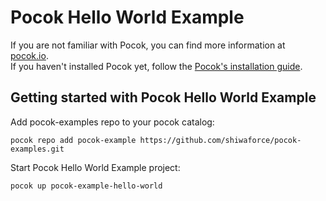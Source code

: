 # Pocok Hello World Example 

If you are not familiar with Pocok, you can find more information at [pocok.io](https://pocok.io).   
If you haven't installed Pocok yet, follow the [Pocok's installation guide](http://pocok.io/documentation/install/).


## Getting started with Pocok Hello World Example
Add pocok-examples repo to your pocok catalog:
```
pocok repo add pocok-example https://github.com/shiwaforce/pocok-examples.git
```
Start Pocok Hello World Example project:
```
pocok up pocok-example-hello-world
``` 
